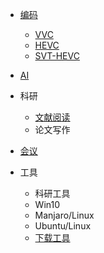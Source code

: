 - [编码](encode.md)

  - [VVC](codec/VVC.md)
  - [HEVC](codec/HEVC.md)
  - [SVT-HEVC](codec/SVT-HEVC.md)
  
- [AI](AI.md)
- 科研
  - [文献阅读](read.md)
  - 论文写作

- [会议](conf.md)

- 工具
  - 科研工具
  - Win10
  - Manjaro/Linux
  - Ubuntu/Linux
  - [下载工具](tool/download.md)